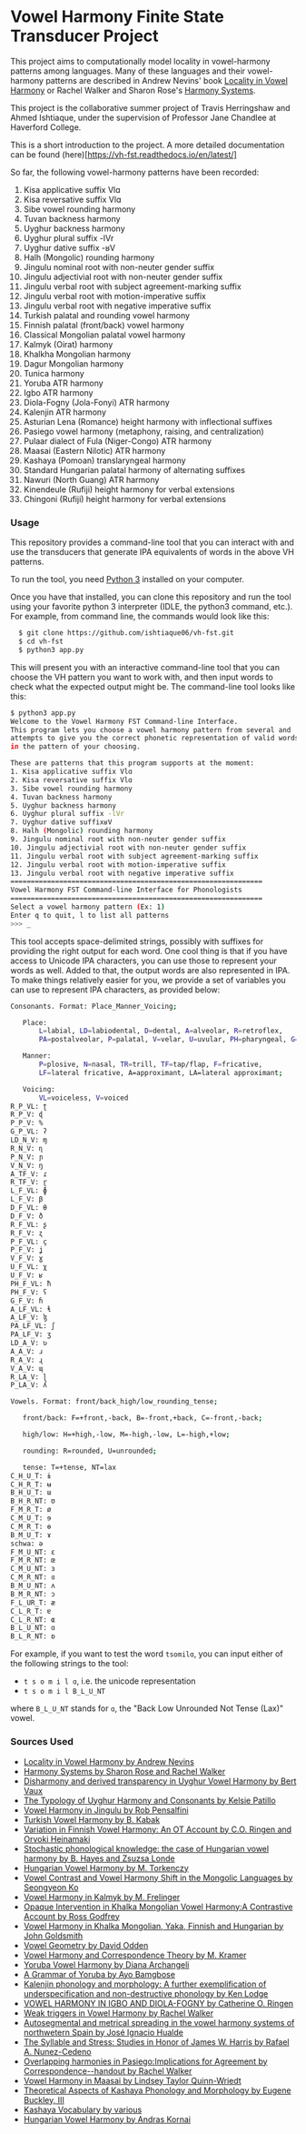 # Vowel Harmony Finite State Transducer Project

This project aims to computationally model locality in vowel-harmony patterns among languages. Many of these languages and their vowel-harmony
patterns are described in Andrew Nevins' book [Locality in Vowel Harmony](https://mitpress.mit.edu/books/locality-vowel-harmony) or Rachel Walker and Sharon Rose's [Harmony Systems](http://idiom.ucsd.edu/~rose/RoseWalkerHarmonysystemsch8.pdf).

This project is the collaborative summer project of Travis Herringshaw and Ahmed Ishtiaque,
under the supervision of Professor Jane Chandlee at Haverford College.

This is a short introduction to the project. A more detailed documentation can be found (here)[https://vh-fst.readthedocs.io/en/latest/]

So far, the following vowel-harmony patterns have been recorded:
1. Kisa applicative suffix Vlɑ
2. Kisa reversative suffix Vlɑ
3. Sibe vowel rounding harmony
4. Tuvan backness harmony
5. Uyghur backness harmony
6. Uyghur plural suffix -lVr
7. Uyghur dative suffix -ʁV
8. Halh (Mongolic) rounding harmony
9. Jingulu nominal root with non-neuter gender suffix
10. Jingulu adjectivial root with non-neuter gender suffix
11. Jingulu verbal root with subject agreement-marking suffix
12. Jingulu verbal root with motion-imperative suffix
13. Jingulu verbal root with negative imperative suffix
14. Turkish palatal and rounding vowel harmony
15. Finnish palatal (front/back) vowel harmony
16. Classical Mongolian palatal vowel harmony
17. Kalmyk (Oirat) harmony
18. Khalkha Mongolian harmony
19. Dagur Mongolian harmony
20. Tunica harmony
21. Yoruba ATR harmony
22. Igbo ATR harmony
23. Diola-Fogny (Jola-Fonyi) ATR harmony
24. Kalenjin ATR harmony
25. Asturian Lena (Romance) height harmony with inflectional suffixes
26. Pasiego vowel harmony (metaphony, raising, and centralization)
27. Pulaar dialect of Fula (Niger-Congo) ATR harmony
28. Maasai (Eastern Nilotic) ATR harmony
29. Kashaya (Pomoan) translaryngeal harmony
30. Standard Hungarian palatal harmony of alternating suffixes
31. Nawuri (North Guang) ATR harmony
32. Kinendeule (Rufiji) height harmony for verbal extensions
33. Chingoni (Rufiji) height harmony for verbal extensions

### Usage
This repository provides a command-line tool that you can interact with and use the transducers that generate IPA equivalents of words in the above VH patterns.

To run the tool, you need [Python 3](https://www.python.org/) installed on your
computer.

Once you have that installed, you can clone this repository and run the tool
using your favorite python 3 interpreter (IDLE, the python3 command, etc.). For
example, from command line, the commands would look like this:

```bash
  $ git clone https://github.com/ishtiaque06/vh-fst.git
  $ cd vh-fst
  $ python3 app.py
```

This will present you with an interactive command-line tool that you can choose
the VH pattern you want to work with, and then input words to check what the
expected output might be. The command-line tool looks like this:

```bash
$ python3 app.py
Welcome to the Vowel Harmony FST Command-line Interface.
This program lets you choose a vowel harmony pattern from several and
attempts to give you the correct phonetic representation of valid words
in the pattern of your choosing.

These are patterns that this program supports at the moment:
1. Kisa applicative suffix Vlɑ
2. Kisa reversative suffix Vlɑ
3. Sibe vowel rounding harmony
4. Tuvan backness harmony
5. Uyghur backness harmony
6. Uyghur plural suffix -lVr
7. Uyghur dative suffixʁV
8. Halh (Mongolic) rounding harmony
9. Jingulu nominal root with non-neuter gender suffix
10. Jingulu adjectivial root with non-neuter gender suffix
11. Jingulu verbal root with subject agreement-marking suffix
12. Jingulu verbal root with motion-imperative suffix
13. Jingulu verbal root with negative imperative suffix
==============================================================
Vowel Harmony FST Command-line Interface for Phonologists
==============================================================
Select a vowel harmony pattern (Ex: 1)
Enter q to quit, l to list all patterns
>>> _
```

This tool accepts space-delimited strings, possibly with suffixes for providing
 the right output for each word. One cool thing is that if you have access to
 Unicode IPA characters, you can use those to represent your words as well.
 Added to that, the output words are also represented in IPA. To make things
 relatively easier for you, we provide a set of variables you can use to
 represent IPA characters, as provided below:

 ```bash
Consonants. Format: Place_Manner_Voicing;

    Place:
        L=labial, LD=labiodental, D=dental, A=alveolar, R=retroflex,
        PA=postalveolar, P=palatal, V=velar, U=uvular, PH=pharyngeal, G=glottal;

    Manner:
        P=plosive, N=nasal, TR=trill, TF=tap/flap, F=fricative,
        LF=lateral fricative, A=approximant, LA=lateral approximant;

    Voicing:
        VL=voiceless, V=voiced
R_P_VL: ʈ
R_P_V: ɖ
P_P_V: %
G_P_VL: ʔ
LD_N_V: ɱ
R_N_V: ɳ
P_N_V: ɲ
V_N_V: ŋ
A_TF_V: ɾ
R_TF_V: ɽ
L_F_VL: ɸ
L_F_V: β
D_F_VL: θ
D_F_V: ð
R_F_VL: ʂ
R_F_V: ʐ
P_F_VL: ç
P_F_V: ʝ
V_F_V: ɣ
U_F_VL: χ
U_F_V: ʁ
PH_F_VL: ħ
PH_F_V: ʕ
G_F_V: ɦ
A_LF_VL: ɬ
A_LF_V: ɮ
PA_LF_VL: ʃ
PA_LF_V: ʒ
LD_A_V: ʋ
A_A_V: ɹ
R_A_V: ɻ
V_A_V: ɰ
R_LA_V: ɭ
P_LA_V: ʎ

Vowels. Format: front/back_high/low_rounding_tense;

    front/back: F=+front,-back, B=-front,+back, C=-front,-back;

    high/low: H=+high,-low, M=-high,-low, L=-high,+low;

    rounding: R=rounded, U=unrounded;

    tense: T=+tense, NT=lax
C_H_U_T: ɨ
C_H_R_T: ʉ
B_H_U_T: ɯ
B_H_R_NT: ʊ
F_M_R_T: ø
C_M_U_T: ɘ
C_M_R_T: ɵ
B_M_U_T: ɤ
schwa: ə
F_M_U_NT: ɛ
F_M_R_NT: œ
C_M_U_NT: ɜ
C_M_R_NT: ɞ
B_M_U_NT: ʌ
B_M_R_NT: ɔ
F_L_UR_T: æ
C_L_R_T: ɐ
C_L_R_NT: ɶ
B_L_U_NT: ɑ
B_L_R_NT: ɒ
```

For example, if you want to test the word `tsomilɑ`, you can input either of
the following strings to the tool:
  * `t s o m i l ɑ`, i.e. the unicode representation
  * `t s o m i l B_L_U_NT`

where `B_L_U_NT` stands for `ɑ`, the "Back Low Unrounded Not Tense (Lax)" vowel.

### Sources Used
* [Locality in Vowel Harmony by Andrew Nevins](https://mitpress.mit.edu/books/locality-vowel-harmony)
* [Harmony Systems by Sharon Rose and Rachel Walker](http://idiom.ucsd.edu/~rose/RoseWalkerHarmonysystemsch8.pdf)
* [Disharmony and derived transparency in Uyghur Vowel Harmony by Bert Vaux](https://web.archive.org/web/20060208045946/http://www.uwm.edu/~vaux/uyghur.pdf)
* [The Typology of Uyghur Harmony and Consonants by Kelsie Patillo](https://pdfs.semanticscholar.org/d75f/6ee2d45b03b446cff1c0fbce5c173f026899.pdf)
* [Vowel Harmony in Jingulu by Rob Pensalfini](http://www.ai.mit.edu/projects/dm/featgeom/pensalfini-harmony.pdf)
* [Turkish Vowel Harmony by B. Kabak](https://onlinelibrary.wiley.com/doi/full/10.1002/9781444335262.wbctp0118)
* [Variation in Finnish Vowel Harmony: An OT Account by C.O. Ringen and Orvoki Heinamaki](https://link.springer.com/content/pdf/10.1023%2FA%3A1006158818498.pdf)
* [Stochastic phonological knowledge: the case of Hungarian vowel harmony by B. Hayes and Zsuzsa Londe](https://www.cambridge.org/core/services/aop-cambridge-core/content/view/52E4EE2D969BC9777EB511550F0771FE/S0952675706000765a.pdf/stochastic_phonological_knowledge_the_case_of_hungarian_vowel_harmony.pdf)
* [Hungarian Vowel Harmony by M. Torkenczy](https://onlinelibrary.wiley.com/doi/full/10.1002/9781444335262.wbctp0123)
* [Vowel Contrast and Vowel Harmony Shift in the Mongolic Languages by Seongyeon Ko](http://qcpages.qc.cuny.edu/~sko/papers/Ko_2011_VHshift.in.Mong_LanguageResearch47-1.pdf)
* [Vowel Harmony in Kalmyk by M. Frelinger](http://qcpages.qc.cuny.edu/~sko/papers/Ko_2011_VHshift.in.Mong_LanguageResearch47-1.pdf)
* [Opaque Intervention in Khalka Mongolian Vowel Harmony:A Contrastive Account by Ross Godfrey](https://www.mcgill.ca/mcgwpl/files/mcgwpl/godfrey2012_0.pdf)
* [Vowel Harmony in Khalka Mongolian, Yaka, Finnish and Hungarian by John Goldsmith](https://www.jstor.org/stable/4419959?seq=1#metadata_info_tab_contents)
* [Vowel Geometry by David Odden](https://www.jstor.org/stable/pdf/4420037.pdf?refreqid=excelsior%3A9481819c7e1f122e7ed5677ef2736172)
* [Vowel Harmony and Correspondence Theory by M. Kramer](https://www.degruyter.com/view/product/178609)
* [Yoruba Vowel Harmony by Diana Archangeli](https://www.researchgate.net/publication/265303973_Yoruba_Vowel_Harmony)
* [A Grammar of Yoruba by Ayo Bamgbose](https://books.google.com/books?hl=en&lr=&id=q20vW6-CmHAC&oi=fnd&pg=PR9&dq=bamgbose+ayo&ots=nLWuEdfsdY&sig=-tuHA5iS8S37cb28lIrXORMlwVs#v=onepage&q&f=false)
* [Kalenjin phonology and morphology: A further exemplification of underspecification and
non-destructive phonology by Ken Lodge](http://www.ai.mit.edu/projects/dm/featgeom/lodge-kalenjin.pdf)
* [VOWEL HARMONY IN IGBO AND DIOLA-FOGNY by Catherine O. Ringen](https://journals.linguisticsociety.org/elanguage/sal/article/download/1064/1064-2224-1-PB.pdf)
* [Weak triggers in Vowel Harmony by Rachel Walker](https://www.jstor.org/stable/pdf/4048118.pdf)
* [Autosegmental and metrical spreading in the vowel harmony systems of northwetern Spain by José Ignacio Hualde](https://www.researchgate.net/publication/245577932_Autosegmental_and_metrical_spreading_in_the_vowel_harmony_systems_of_northwetern_Spain)
* [The Syllable and Stress: Studies in Honor of James W. Harris by Rafael A. Nunez-Cedeno](https://books.google.com/books/about/The_Syllable_and_Stress.html?id=_JjUCwAAQBAJ)
* [Overlapping harmonies in Pasiego:Implications for Agreement by Correspondence--handout by Rachel Walker](https://dornsife.usc.edu/assets/sites/1208/docs/Pasiego_UCLA_Handout_Final.pdf)
* [Vowel Harmony in Maasai by Lindsey Taylor Quinn-Wriedt](https://ir.uiowa.edu/cgi/viewcontent.cgi?referer=&httpsredir=1&article=4860&context=etd)
* [Theoretical Aspects of Kashaya Phonology and Morphology by Eugene Buckley, III](https://escholarship.org/uc/item/2m2435db)
* [Kashaya Vocabulary by various](https://www.ling.upenn.edu/~gene/Kashaya/Vocabulary/list-all.html)
* [Hungarian Vowel Harmony by Andras Kornai](http://citeseerx.ist.psu.edu/viewdoc/download?doi=10.1.1.139.6999&rep=rep1&type=pdf)

